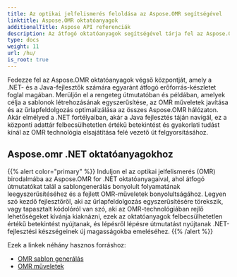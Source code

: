 ```yaml
---
title: Az optikai jelfelismerés feloldása az Aspose.OMR segítségével
linktitle: Aspose.OMR oktatóanyagok
additionalTitle: Aspose API referenciák
description: Az átfogó oktatóanyagok segítségével tárja fel az Aspose.OMR-ben rejlő lehetőségeket .NET és Java számára. Egyszerűsítse a sablonok létrehozását és javítsa az OMR műveleteket könnyedén.
type: docs
weight: 11
url: /hu/
is_root: true
---
```


Fedezze fel az Aspose.OMR oktatóanyagok végső központját, amely a .NET- és a Java-fejlesztők számára egyaránt átfogó erőforrás-készletet foglal magában. Merüljön el a rengeteg útmutatóban és példában, amelyek célja a sablonok létrehozásának egyszerűsítése, az OMR műveletek javítása és az űrlapfeldolgozás optimalizálása az összes Aspose.OMR hálózaton. Akár elmélyed a .NET fortélyaiban, akár a Java fejlesztés táján navigál, ez a központi adattár felbecsülhetetlen értékű betekintést és gyakorlati tudást kínál az OMR technológia elsajátítása felé vezető út felgyorsításához.

## Aspose.omr .NET oktatóanyagokhoz
{{% alert color="primary" %}}
Induljon el az optikai jelfelismerés (OMR) birodalmába az Aspose.OMR for .NET oktatóanyagaival, ahol átfogó útmutatókat talál a sablongenerálás bonyolult folyamatának leegyszerűsítéséhez és a fejlett OMR-műveletek bonyolultságához. Legyen szó kezdő fejlesztőről, aki az űrlapfeldolgozás egyszerűsítésére törekszik, vagy tapasztalt kódolóról van szó, aki az OMR-technológiában rejlő lehetőségeket kívánja kiaknázni, ezek az oktatóanyagok felbecsülhetetlen értékű betekintést nyújtanak, és lépésről lépésre útmutatást nyújtanak .NET-fejlesztési készségeinek új magasságokba emeléséhez.
{{% /alert %}}

Ezek a linkek néhány hasznos forráshoz:
 
- [OMR sablon generálás](./net/omr-template-generation/)
- [OMR műveletek](./net/omr-operations/)